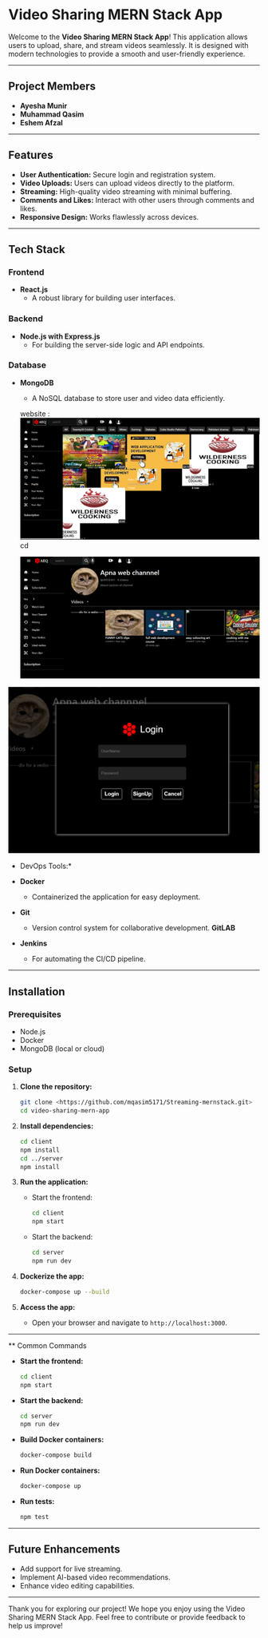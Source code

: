 ﻿# Video Sharing MERN Stack App

Welcome to the **Video Sharing MERN Stack App**! This application allows users to upload, share, and stream videos seamlessly. 
It is designed with modern technologies to provide a smooth and user-friendly experience.

---

## Project Members

- **Ayesha Munir**
- **Muhammad Qasim**
- **Eshem Afzal**

---

## Features

- **User Authentication:** Secure login and registration system.
- **Video Uploads:** Users can upload videos directly to the platform.
- **Streaming:** High-quality video streaming with minimal buffering.
- **Comments and Likes:** Interact with other users through comments and likes.
- **Responsive Design:** Works flawlessly across devices.

---

## Tech Stack

### Frontend

- **React.js**
  - A robust library for building user interfaces.

### Backend

- **Node.js with Express.js**
  - For building the server-side logic and API endpoints.

### Database

- **MongoDB**
  - A NoSQL database to store user and video data efficiently.

  website :
  ![alt text](<web 1.png>)cd

  ![alt text](<web 2.png>)
  
![alt text](<web 3.png>)

* DevOps Tools:*

- **Docker**
  - Containerized the application for easy deployment.
- **Git**
  - Version control system for collaborative development.
  **GitLAB**

- **Jenkins**
  - For automating the CI/CD pipeline.





---

## Installation

### Prerequisites

- Node.js
- Docker
- MongoDB (local or cloud)

### Setup

1. **Clone the repository:**

   ```bash
   git clone <https://github.com/mqasim5171/Streaming-mernstack.git>
   cd video-sharing-mern-app
   ```

2. **Install dependencies:**

   ```bash
   cd client
   npm install
   cd ../server
   npm install
   ```

3. **Run the application:**

   - Start the frontend:
     ```bash
     cd client
     npm start
     ```
   - Start the backend:
     ```bash
     cd server
     npm run dev
     ```

4. **Dockerize the app:**

   ```bash
   docker-compose up --build
   ```

5. **Access the app:**

   - Open your browser and navigate to `http://localhost:3000`.

---

** Common Commands

- **Start the frontend:**
  ```bash
  cd client
  npm start
  ```
- **Start the backend:**
  ```bash
  cd server
  npm run dev
  ```
- **Build Docker containers:**
  ```bash
  docker-compose build
  ```
- **Run Docker containers:**
  ```bash
  docker-compose up
  ```
- **Run tests:**
  ```bash
  npm test
  ```

---

## Future Enhancements

- Add support for live streaming.
- Implement AI-based video recommendations.
- Enhance video editing capabilities.

---

Thank you for exploring our project! We hope you enjoy using the Video Sharing MERN Stack App. Feel free to contribute or provide feedback to help us improve!

